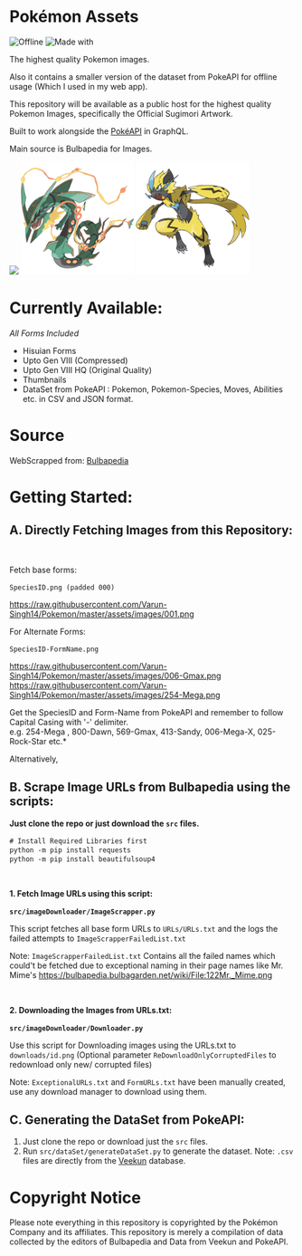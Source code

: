 # Pokémon Assets
<p align="center">
 
  ![Offline](https://img.shields.io/badge/PokeAPI-v2-yellowgreen)
  ![Made with](https://img.shields.io/badge/Python-3-red)
</p>

 The highest quality Pokemon images.
 
 Also it contains a smaller version of the dataset from PokeAPI for offline usage (Which I used in my web app).
 
 This repository will be available as a public host for the highest quality Pokemon Images, specifically the Official Sugimori Artwork.
 
 Built to work alongside the [PokéAPI](https://pokeapi.co/) in GraphQL.
 
 Main source is Bulbapedia for Images.
 
 <img src="https://raw.githubusercontent.com/Varun-Singh14/Pokemon/master/assets/images/006-Gmax.png" width=200px/> 
 <img src="https://raw.githubusercontent.com/Varun-Singh14/Pokemon/master/assets/images/384-Mega.png" width=200px/> 
 <img src="https://raw.githubusercontent.com/Varun-Singh14/Pokemon/master/assets/images/807.png" width=200px/>
 
# Currently Available:
 *All Forms Included*
* Hisuian Forms
* Upto Gen VIII (Compressed)
* Upto Gen VIII HQ (Original Quality)
* Thumbnails
* DataSet from PokeAPI : Pokemon, Pokemon-Species, Moves, Abilities etc. in CSV and JSON format.

# Source
 WebScrapped from: 
 [Bulbapedia](http://bulbapedia.bulbagarden.net)


# Getting Started:

## A. Directly Fetching Images from this Repository:
<br>

Fetch base forms:
```
SpeciesID.png (padded 000)
```
https://raw.githubusercontent.com/Varun-Singh14/Pokemon/master/assets/images/001.png

For Alternate Forms: 

```
SpeciesID-FormName.png
```
https://raw.githubusercontent.com/Varun-Singh14/Pokemon/master/assets/images/006-Gmax.png
https://raw.githubusercontent.com/Varun-Singh14/Pokemon/master/assets/images/254-Mega.png

Get the SpeciesID and Form-Name from PokeAPI and remember to follow Capital Casing with '-' delimiter.<br>
e.g. 254-Mega , 800-Dawn, 569-Gmax, 413-Sandy, 006-Mega-X, 025-Rock-Star etc.*

Alternatively,

## B. Scrape Image URLs from Bulbapedia using the scripts:

**Just clone the repo or just download the `src` files.**

```
# Install Required Libraries first
python -m pip install requests
python -m pip install beautifulsoup4
```
<br>

**1. Fetch Image URLs using this script:**

**`src/imageDownloader/ImageScrapper.py`**

This script fetches all base form URLs to `URLs/URLs.txt` and the logs the failed attempts to `ImageScrapperFailedList.txt`

Note: `ImageScrapperFailedList.txt` Contains all the failed names which could't be fetched due to exceptional naming in their page names like Mr. Mime's
https://bulbapedia.bulbagarden.net/wiki/File:122Mr._Mime.png

<br>

**2. Downloading the Images from URLs.txt:**

**`src/imageDownloader/Downloader.py`**

Use this script for Downloading images using the URLs.txt to `downloads/id.png`
(Optional parameter `ReDownloadOnlyCorruptedFiles` to redownload only new/ corrupted files)

Note: `ExceptionalURLs.txt` and `FormURLs.txt` have been manually created, use any download manager to download using them.<br>


## C. Generating the DataSet from PokeAPI:
 1. Just clone the repo or download just the `src` files.
 1. Run `src/dataSet/generateDataSet.py` to generate the dataset.
 Note: `.csv` files are directly from the [Veekun](https://github.com/veekun/pokedex/tree/master/pokedex/data/csv) database.

# Copyright Notice
Please note everything in this repository is copyrighted by the Pokémon Company and its affiliates. This repository is merely a compilation of data collected by the editors of Bulbapedia and Data from Veekun and PokeAPI.
